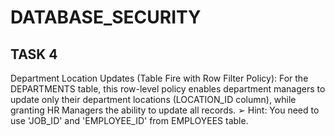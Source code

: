 # DATABASE_SECURITY


## TASK 4 
Department Location Updates (Table Fire with Row Filter Policy): For the
DEPARTMENTS table, this row-level policy enables department managers to update
only their department locations (LOCATION_ID column), while granting HR Managers
the ability to update all records.
➢ Hint: You need to use 'JOB_ID' and 'EMPLOYEE_ID' from EMPLOYEES
table.
